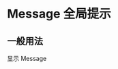 # Message 全局提示

## 一般用法

<swc-button type="primary" id="btn">显示 Message</swc-button>

<script setup>
import { onMounted } from 'vue';
onMounted(()=>{
    document.getElementById('btn').addEventListener('click', ()=>{
        $ivy.message({content: '这是测试内容'})
    })
})
</script>
